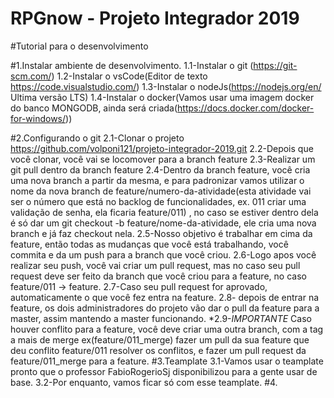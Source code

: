 # RPGnow - Projeto Integrador 2019

#Tutorial para o desenvolvimento

#1.Instalar ambiente de desenvolvimento.
    1.1-Instalar o git (https://git-scm.com/)
    1.2-Instalar o vsCode(Editor de texto https://code.visualstudio.com/)
    1.3-Instalar o nodeJs(https://nodejs.org/en/  Ultima versão LTS)
    1.4-Instalar o docker(Vamos usar uma imagem docker do banco MONGODB, ainda será criada(https://docs.docker.com/docker-for-windows/))
    
#2.Configurando o git
    2.1-Clonar o projeto https://github.com/volponi121/projeto-integrador-2019.git 
    2.2-Depois que você clonar, você vai se locomover para a branch feature
    2.3-Realizar um git pull dentro da branch feature
    2.4-Dentro da branch feature, você cria uma nova branch a partir da mesma, 
    e para padronizar vamos utilizar o nome da nova branch de feature/numero-da-atividade(esta atividade vai ser o número que está no backlog de funcionalidades, 
    ex. 011 criar uma validação de senha, ela ficaria feature/011) , no caso se estiver dentro dela é só dar um git checkout -b feature/nome-da-atividade,
    ele cria uma nova branch e já faz checkout nela.
    2.5-Nosso objetivo é trabalhar em cima da feature, então todas as mudanças que você está trabalhando, você commita e da um push para a branch que você criou.
    2.6-Logo apos você realizar seu push, você vai criar um pull request, mas no caso seu pull request deve ser feito da branch que você criou para a feature, 
    no caso feature/011 -> feature.
    2.7-Caso seu pull request for aprovado, automaticamente o que você fez entra na feature.
    2.8- depois de entrar na feature, os dois administradores do projeto vão dar o pull da feature para a master, assim mantendo a master funcionando.
    *2.9-*IMPORTANTE* Caso houver conflito para a feature, você deve criar uma outra branch, com a tag a mais de merge ex(feature/011_merge) fazer um pull 
    da sua feature que deu conflito feature/011 resolver os conflitos, e fazer um pull request da feature/011_merge para a feature.
#3.Teamplate
    3.1-Vamos usar o teamplate pronto que o professor FabioRogerioSj disponibilizou para a gente usar de base.
    3.2-Por enquanto, vamos ficar só com esse teamplate.
#4.        

